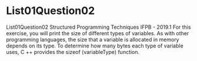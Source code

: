 # List01Question02
List01Question02
Structured Programming Techniques IFPB - 2019.1
For this exercise, you will print the size of different types of variables. As with other programming languages, the size that a variable is allocated in memory depends on its type. To determine how many bytes each type of variable uses, C ++ provides the sizeof (variableType) function.
